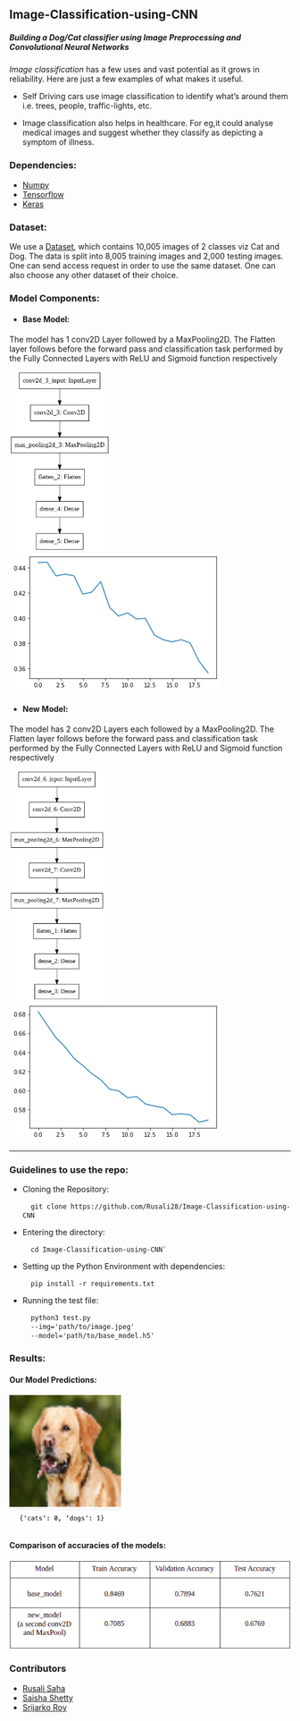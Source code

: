 ## Image-Classification-using-CNN
##### Building a Dog/Cat classifier using Image Preprocessing and Convolutional Neural Networks
*Image classification* has a few uses and vast potential as it grows in reliability. 
Here are just a few examples of what makes it useful.

+ Self Driving cars use image classification to identify what’s around them i.e. trees, people, traffic-lights, etc.

- Image classification also helps in healthcare. For eg,it could analyse medical images and suggest whether they classify as depicting a symptom of illness.

### Dependencies:
+ [Numpy](https://numpy.org)
+ [Tensorflow](https://www.tensorflow.org)
+ [Keras](https://keras.io)

### Dataset:
We use a [Dataset](https://drive.google.com/drive/u/0/folders/107Xj6pUqVRFFh4lYdDDvzsg7r1Hz2YYR), which contains 10,005 images of 2 classes viz Cat and Dog. The data is split into 8,005 training images and 2,000 testing images. One can send access request in order to use the same dataset. One can also choose any other dataset of their choice.

### Model Components:


- #### Base Model:
The model has 1 conv2D Layer followed by a MaxPooling2D. The Flatten layer follows before the forward pass and classification task performed by the Fully Connected Layers with ReLU and Sigmoid function respectively

<img src = "Images(Readme)/base_model.png" width="180"> <img src = "Images(Readme)/base_model_loss.png">

- #### New Model:
The model has 2 conv2D Layers each followed by a MaxPooling2D. The Flatten layer follows before the forward pass and classification task performed by the Fully Connected Layers with ReLU and Sigmoid function respectively

 <img src = "Images(Readme)/model.png" width="170"> <img src = "Images(Readme)/model_loss.png">
 
 <hr>

### Guidelines to use the repo:
- Cloning the Repository: 

        git clone https://github.com/Rusali28/Image-Classification-using-CNN
        
- Entering the directory: 

        cd Image-Classification-using-CNN`

- Setting up the Python Environment with dependencies:

        pip install -r requirements.txt
        
- Running the test file:
        
        python3 test.py
        --img='path/to/image.jpeg' 
        --model='path/to/base_model.h5' 

### Results:
#### Our Model Predictions:<br>
<img src="Images(Readme)/Unknown.png" alt="Images(Readme)/Unknown.png" width="200"/><br />
<img src="Images(Readme)/result.png" alt="Images(Readme)/result.png" width="200"/>

#### Comparison of accuracies of the models:<br>
<img src="Images(Readme)/results.png">

### Contributors 
- [Rusali Saha](https://github.com/Rusali28)
- [Saisha Shetty](https://github.com/SaishaShetty)
- [Srijarko Roy](https://github.com/srijarkoroy)
